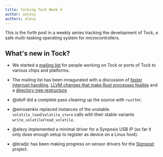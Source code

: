 ```yaml
---
title: Talking Tock Week 4
author: aalevy
authors: alevy
---
```


This is the forth post in a weekly series tracking the development of Tock, a
safe multi-tasking operating system for microcontrollers.

## What's new in Tock?

  * We started a [mailing
    list](https://groups.google.com/forum/#!forum/tock-dev) for people working
    on Tock or ports of Tock to various chips and platforms.

  * The mailing list has been innagurated with a discussion of [faster
    interrupt
    handling](https://groups.google.com/forum/#!topic/tock-dev/fPzYev4rvnI),
    [LLVM changes that make Rust processes
    feaible](https://groups.google.com/forum/#!topic/tock-dev/fPzYev4rvnI) and
    a [directory tree
    restructure](https://groups.google.com/forum/#!topic/tock-dev/7d-FdWP6Zu0)

  * @idolf did a complete pass cleaning up the source with `rustfmt`.

  * @emosenkis replaced instances of the unstable
    `volatile_load`/`volatile_store` calls with their stable variants
    `write_volatile`/`read_volatile`.

  * @alevy implemented a minimal driver for a Synposis USB IP (so far it only
    does enough setup to register as device on a Linux host).

  * @bradjc has been making progress on sensor drivers for the
    [Signpost](https://github.com/lab11/signpost) project.


